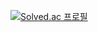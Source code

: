 [![Solved.ac
프로필](http://mazassumnida.wtf/api/v2/generate_badge?boj=sige_tank)](https://solved.ac/sige_tank)
